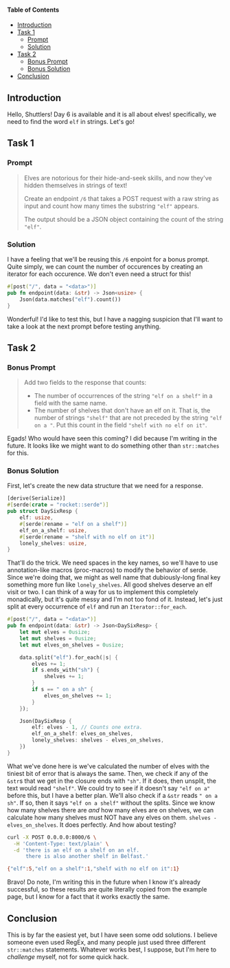 #### Table of Contents

- [Introduction](#introduction)
- [Task 1](#task-1)
  - [Prompt](#prompt)
  - [Solution](#solution)
- [Task 2](#task-2)
  - [Bonus Prompt](#bonus-prompt)
  - [Bonus Solution](#bonus-solution)
- [Conclusion](#conclusion)

## Introduction

Hello, Shuttlers! Day 6 is available and it is all about elves! specifically, we need to find the word `elf` in strings. Let's go!

## Task 1

### Prompt

> Elves are notorious for their hide-and-seek skills, and now they've hidden themselves in strings of text!
>
> Create an endpoint `/6` that takes a POST request with a raw string as input and count how many times the substring `"elf"` appears.
>
> The output should be a JSON object containing the count of the string `"elf"`.

### Solution

I have a feeling that we'll be reusing this `/6` enpoint for a bonus prompt. Quite simply, we can count the number of occurences
by creating an iterator for each occurence. We don't even need a struct for this!

```rs
#[post("/", data = "<data>")]
pub fn endpoint(data: &str) -> Json<usize> {
    Json(data.matches("elf").count())
}
```

Wonderful! I'd like to test this, but I have a nagging suspicion that I'll want to take a look at the next prompt before testing anything.

## Task 2

### Bonus Prompt

> Add two fields to the response that counts:
>
> - The number of occurrences of the string `"elf on a shelf"` in a field with the same name.
> - The number of shelves that don't have an elf on it. That is, the number of strings `"shelf"` that are not preceded by the string `"elf on a "`. Put this count in the field `"shelf with no elf on it"`.

Egads! Who would have seen this coming? I did because I'm writing in the future. It looks like we might want to do something other than `str::matches` for this.

### Bonus Solution

First, let's create the new data structure that we need for a response.

```rs
[derive(Serialize)]
#[serde(crate = "rocket::serde")]
pub struct DaySixResp {
    elf: usize,
    #[serde(rename = "elf on a shelf")]
    elf_on_a_shelf: usize,
    #[serde(rename = "shelf with no elf on it")]
    lonely_shelves: usize,
}
```

That'll do the trick. We need spaces in the key names, so we'll have to use annotation-like macros (proc-macros) to modify the behavior of serde.
Since we're doing that, we might as well name that dubiously-long final key something more fun like `lonely_shelves`. All good shelves deserve
an elf visit or two. I can think of a way for us to implement this completely monadically, but it's quite messy and I'm not too fond of it. Instead,
let's just split at every occurrence of `elf` and run an `Iterator::for_each`.

```rs
#[post("/", data = "<data>")]
pub fn endpoint(data: &str) -> Json<DaySixResp> {
    let mut elves = 0usize;
    let mut shelves = 0usize;
    let mut elves_on_shelves = 0usize;

    data.split("elf").for_each(|s| {
        elves += 1;
        if s.ends_with("sh") {
            shelves += 1;
        }
        if s == " on a sh" {
            elves_on_shelves += 1;
        }
    });

    Json(DaySixResp {
        elf: elves - 1, // Counts one extra.
        elf_on_a_shelf: elves_on_shelves,
        lonely_shelves: shelves - elves_on_shelves,
    })
}
```

What we've done here is we've calculated the number of elves with the tiniest bit of error that is always the same. Then,
we check if any of the `&str`s that we get in the closure ends with `"sh"`. If it does, then unsplit, the text would read
`"shelf"`. We could try to see if it doesn't say `"elf on a"` before this, but I have a better plan. We'll also check if a
`&str` reads `" on a sh"`. If so, then it says `"elf on a shelf"` without the splits. Since we know how many shelves there
are *and* how many elves are on shelves, we can calculate how many shelves must NOT have any elves on them. `shelves - elves_on_shelves`.
It does perfectly. And how about testing?

```sh
curl -X POST 0.0.0.0:8000/6 \
  -H 'Content-Type: text/plain' \
  -d 'there is an elf on a shelf on an elf.
      there is also another shelf in Belfast.'

{"elf":5,"elf on a shelf":1,"shelf with no elf on it":1}
```

Bravo! Do note, I'm writing this in the future when I know it's already successful, so these results are quite literally copied from
the example page, but I know for a fact that it works exactly the same.

## Conclusion

This is by far the easiest yet, but I have seen some odd solutions. I believe someone even used RegEx, and many people just used three
different `str::matches` statements. Whatever works best, I suppose, but I'm here to *challenge* myself, not for some quick hack.
